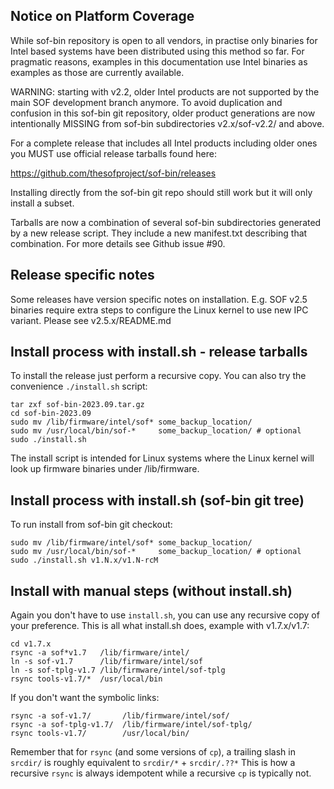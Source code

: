 ## Notice on Platform Coverage

While sof-bin repository is open to all vendors, in practise only
binaries for Intel based systems have been distributed using this
method so far. For pragmatic reasons, examples in this documentation
use Intel binaries as examples as those are currently available.

WARNING: starting with v2.2, older Intel products are not supported by
the main SOF development branch anymore. To avoid duplication and
confusion in this sof-bin git repository, older product generations are
now intentionally MISSING from sof-bin subdirectories v2.x/sof-v2.2/ and
above.

For a complete release that includes all Intel products including older
ones you MUST use official release tarballs found here:

  https://github.com/thesofproject/sof-bin/releases

Installing directly from the sof-bin git repo should still work but it
will only install a subset.

Tarballs are now a combination of several sof-bin subdirectories
generated by a new release script. They include a new manifest.txt
describing that combination. For more details see Github issue #90.

## Release specific notes

Some releases have version specific notes on installation.
E.g. SOF v2.5 binaries require extra steps to configure the Linux
kernel to use new IPC variant. Please see v2.5.x/README.md

## Install process with install.sh - release tarballs

To install the release just perform a recursive copy. You can also try
the convenience ``./install.sh`` script:

```
tar zxf sof-bin-2023.09.tar.gz
cd sof-bin-2023.09
sudo mv /lib/firmware/intel/sof* some_backup_location/
sudo mv /usr/local/bin/sof-*     some_backup_location/ # optional
sudo ./install.sh
```

The install script is intended for Linux systems where the Linux kernel
will look up firmware binaries under /lib/firmware.

## Install process with install.sh (sof-bin git tree)

To run install from sof-bin git checkout:

```
sudo mv /lib/firmware/intel/sof* some_backup_location/
sudo mv /usr/local/bin/sof-*     some_backup_location/ # optional
sudo ./install.sh v1.N.x/v1.N-rcM
```

## Install with manual steps (without install.sh)

Again you don't have to use `install.sh`, you can use any recursive copy of
your preference. This is all what install.sh does, example with
v1.7.x/v1.7:

```
cd v1.7.x
rsync -a sof*v1.7   /lib/firmware/intel/
ln -s sof-v1.7      /lib/firmware/intel/sof
ln -s sof-tplg-v1.7 /lib/firmware/intel/sof-tplg
rsync tools-v1.7/*  /usr/local/bin
```

If you don't want the symbolic links:

```
rsync -a sof-v1.7/       /lib/firmware/intel/sof/
rsync -a sof-tplg-v1.7/  /lib/firmware/intel/sof-tplg/
rsync tools-v1.7/        /usr/local/bin/
```

Remember that for `rsync` (and some versions of `cp`), a trailing slash
in `srcdir/` is roughly equivalent to `srcdir/*` + `srcdir/.??*`  This
is how a recursive `rsync` is always idempotent while a recursive `cp`
is typically not.
